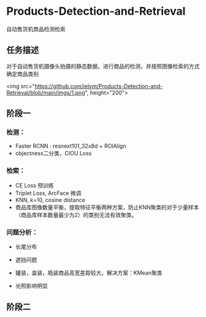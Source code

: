 # Products-Detection-and-Retrieval
自动售货机商品检测检索

## 任务描述
对于自动售货机摄像头拍摄的静态数据，进行商品的检测，并按照图像检索的方式确定商品类别

<img src="https://github.com/ielym/Products-Detection-and-Retrieval/blob/main/imgs/1.png", height="200"></img>

## 阶段一

### 检测：
* Faster RCNN : resnext101_32x8d + ROIAlign
* objectness二分类，CIOU Loss
### 检索：
* CE Loss 预训练
* Triplet Loss, ArcFace 微调
* KNN, k=10, cosine distance
* 商品库图像数量平衡，提取特征平衡两种方案，防止KNN聚类的对于少量样本（商品库样本数量最少为2）的类别无法有效聚类。



### 问题分析：
* 长尾分布

* 遮挡问题

* 罐装，盒装，瓶装商品高宽差距较大。解决方案：KMean聚类

* 光照影响明显

## 阶段二
